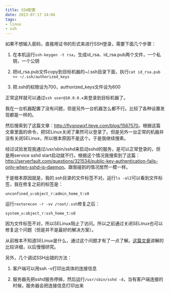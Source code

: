 ```yaml
---
title: SSH配置
date: 2013-07-17 14:04
tags:
- linux
- ssh
---
```

如果不想输入密码，直接用证书的形式来进行SSH登录，需要下面几个步骤：

1. 在本机运行`ssh-keygen -t rsa`，生成id_rsa、id_rsa.pub两个文件，一个私钥，一个公钥

2. 把id_rsa.pub文件copy到目标机器的~/.ssh目录下面，执行`cat id_rsa.pub >> ~/.ssh/authorized_keys`

3. 把.ssh的权限设为700，authorized_keys文件设为600

正常这样就可以通过`ssh user@10.0.0.x`来登录到目标机器了。

我在一台机器配置了没有问题，但是另外一台机器怎么都不行。比较了各种设置发现都是一样的。

然后搜索到了这篇文章：<http://flysnowxf.iteye.com/blog/1567570>。根据这篇文章里面的命令，把SELinux关闭了果然可以登录了。但是另外一台正常的机器并没有关闭SELinux，所以根本原因不是这个。于是我继续搜素。

经过试验发现我通过/usr/sbin/sshd来启动sshd的服务，是可以正常登录的，但是用service sshd start启动就不行。根据这个情况我搜索到了这篇：<http://serverfault.com/questions/321534/public-key-authentication-fails-only-when-sshd-is-daemon>。跟我碰到的情况居然一模一样。

于是根本原因就是，我的.ssh目录的文件标签不对。运行`ls -alZ`可以看到文件标签，我在修复之前的标签是：

    unconfined_u:object_r:admin_home_t:s0

运行`restorecon -r -vv /root/.ssh`修复之后：

    system_u:object_r:ssh_home_t:s0

因为文件标签不对，所以SELinux阻止了访问。所以之前通过关闭SELinux也可以修复这个问题（但是并不是最好的解决方案）。

从前根本不知道SELinux是什么，通过这个问题才有了一点了解。[这篇文章](http://linuxtoy.org/archives/selinux-introduction.html)讲解的比较详细，以后慢慢研究。

另外，几个调试SSH出错的方法：

1. 客户端可以用ssh -v打印出具体的连接信息

2. 服务器先把sshd服务停掉，然后运行`/usr/sbin/sshd -d`，当有客户端连接的时候，服务器会把连接信息打印出来